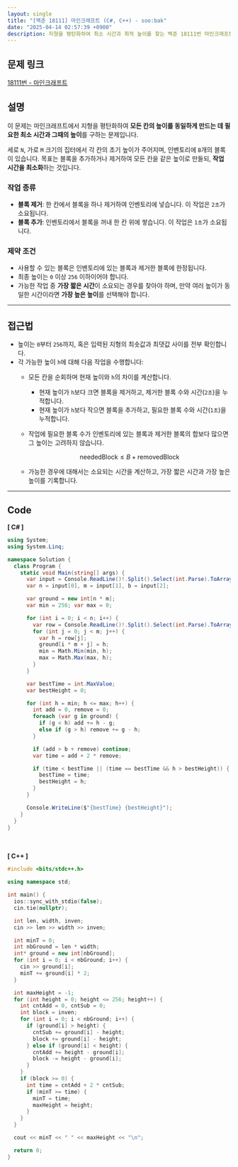 ```yaml
---
layout: single
title: "[백준 18111] 마인크래프트 (C#, C++) - soo:bak"
date: "2025-04-14 02:57:39 +0900"
description: 지형을 평탄화하여 최소 시간과 최적 높이를 찾는 백준 18111번 마인크래프트 문제의 C# 및 C++ 풀이 및 해설
---
```


## 문제 링크
[18111번 - 마인크래프트](https://www.acmicpc.net/problem/18111)

## 설명
이 문제는 마인크래프트에서 지형을 평탄화하여 **모든 칸의 높이를 동일하게 만드는 데 필요한 최소 시간과 그때의 높이**를 구하는 문제입니다.

세로 `N`, 가로 `M` 크기의 집터에서 각 칸의 초기 높이가 주어지며, 인벤토리에 `B`개의 블록이 있습니다.
목표는 블록을 추가하거나 제거하여 모든 칸을 같은 높이로 만들되, **작업 시간을 최소화**하는 것입니다.

### 작업 종류
- **블록 제거**: 한 칸에서 블록을 하나 제거하여 인벤토리에 넣습니다. 이 작업은 `2초`가 소요됩니다.
- **블록 추가**: 인벤토리에서 블록을 꺼내 한 칸 위에 쌓습니다. 이 작업은 `1초`가 소요됩니다.

### 제약 조건
- 사용할 수 있는 블록은 인벤토리에 있는 블록과 제거한 블록에 한정됩니다.
- 최종 높이는 `0` 이상 `256` 이하이어야 합니다.
- 가능한 작업 중 **가장 짧은 시간**이 소요되는 경우를 찾아야 하며,
  만약 여러 높이가 동일한 시간이라면 **가장 높은 높이**를 선택해야 합니다.

---

## 접근법
- 높이는 `0`부터 `256`까지, 혹은 입력된 지형의 최솟값과 최댓값 사이를 전부 확인합니다.
- 각 가능한 높이 `h`에 대해 다음 작업을 수행합니다:
  - 모든 칸을 순회하며 현재 높이와 `h`의 차이를 계산합니다.
    - 현재 높이가 `h`보다 크면 블록을 제거하고, 제거한 블록 수와 시간(`2초`)을 누적합니다.
    - 현재 높이가 `h`보다 작으면 블록을 추가하고, 필요한 블록 수와 시간(`1초`)을 누적합니다.
  - 작업에 필요한 블록 수가 인벤토리에 있는 블록과 제거한 블록의 합보다 많으면 그 높이는 고려하지 않습니다.

    $$\text{neededBlock} \leq B + \text{removedBlock}$$

  - 가능한 경우에 대해서는 소요되는 시간을 계산하고, 가장 짧은 시간과 가장 높은 높이를 기록합니다.

---

## Code
<b>[ C# ] </b>
<br>

```csharp
using System;
using System.Linq;

namespace Solution {
  class Program {
    static void Main(string[] args) {
      var input = Console.ReadLine()!.Split().Select(int.Parse).ToArray();
      var n = input[0], m = input[1], b = input[2];

      var ground = new int[n * m];
      var min = 256; var max = 0;

      for (int i = 0; i < n; i++) {
        var row = Console.ReadLine()!.Split().Select(int.Parse).ToArray();
        for (int j = 0; j < m; j++) {
          var h = row[j];
          ground[i * m + j] = h;
          min = Math.Min(min, h);
          max = Math.Max(max, h);
        }
      }

      var bestTime = int.MaxValue;
      var bestHeight = 0;

      for (int h = min; h <= max; h++) {
        int add = 0, remove = 0;
        foreach (var g in ground) {
          if (g < h) add += h - g;
          else if (g > h) remove += g - h;
        }

        if (add > b + remove) continue;
        var time = add + 2 * remove;

        if (time < bestTime || (time == bestTime && h > bestHeight)) {
          bestTime = time;
          bestHeight = h;
        }
      }

      Console.WriteLine($"{bestTime} {bestHeight}");
    }
  }
}
```

<br><br>
<b>[ C++ ] </b>
<br>

```cpp
#include <bits/stdc++.h>

using namespace std;

int main() {
  ios::sync_with_stdio(false);
  cin.tie(nullptr);

  int len, width, inven;
  cin >> len >> width >> inven;

  int minT = 0;
  int nbGround = len * width;
  int* ground = new int[nbGround];
  for (int i = 0; i < nbGround; i++) {
    cin >> ground[i];
    minT += ground[i] * 2;
  }

  int maxHeight = -1;
  for (int height = 0; height <= 256; height++) {
    int cntAdd = 0, cntSub = 0;
    int block = inven;
    for (int i = 0; i < nbGround; i++) {
      if (ground[i] > height) {
        cntSub += ground[i] - height;
        block += ground[i] - height;
      } else if (ground[i] < height) {
        cntAdd += height - ground[i];
        block -= height - ground[i];
      }
    }
    if (block >= 0) {
      int time = cntAdd + 2 * cntSub;
      if (minT >= time) {
        minT = time;
        maxHeight = height;
      }
    }
  }

  cout << minT << " " << maxHeight << "\n";

  return 0;
}
```
